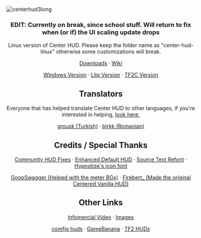 ![centerhud3long](https://github.com/Eerorri/center-hud/assets/97610612/fe6e4ca8-e06e-4940-9ef7-aa191a214106)
<div id="main" align="center"> 
  <h3>EDIT: Currently on break, since school stuff. Will return to fix when (or if) the UI scaling update drops</h3>
  <p>Linux version of Center HUD. Please keep the folder name as "center-hud-linux" otherwise some customizations will break.</p>
  <p><a href="https://github.com/Eerorri/center-hud/releases">Downloads</a>
  ·
  <a href="https://github.com/Eerorri/center-hud/wiki">Wiki</a></p>

  <p><a href="https://github.com/Eerorri/center-hud/tree/main">Windows Version</a>
  ·
  <a href="https://github.com/Eerorri/center-hud/tree/lite">Lite Version</a>
  ·
  <a href="https://github.com/Eerorri/center-hud/tree/tf2c">TF2C Version</a></p>
</div>

<div id="translators" align="center">
  <h2>Translators</h2>
  <p>Everyone that has helped translate Center HUD to other languages, if you're interested in helping, <a href="https://github.com/Eerorri/center-hud/wiki/Translating">look here.</a></p>
  <p><a href="https://github.com/grousk">grousk (Turkish)</a>
  ·
  <a href="https://steamcommunity.com/id/bambambambrrrbrrrboopboop/">bjrkk (Romanian)</a></p>
</div>

<div id="credits" align="center">
  <h2>
  Credits / Special Thanks
  </h2>
  <p><a href="https://github.com/CriticalFlaw/TF2HUD.Fixes">Community HUD Fixes</a>
  ·
  <a href="https://gamebanana.com/mods/385807">Enhanced Default HUD</a>
  ·
  <a href="https://gamebanana.com/mods/314848">Source Text Refont</a>
  ·
  <a href="https://github.com/Hypnootize/TF2-HUD-Icons">Hypnotize's icon font</a></p>

  <p><a href="https://gamebanana.com/members/1672887">GoopSwagger (Helped with the meter BGs)</a>
  ·
  <a href="https://gamebanana.com/members/1767717">Firebert_ (Made the original Centered Vanilla HUD)</a></p>
</div>

<div id="other" align="center">
  <h2>
  Other Links
  </h2>
  <p><a href="https://youtu.be/_RjJj9XU_iI">Infomercial Video</a>
  ·
  <a href="https://imgur.com/a/NLdQS6O">Images</a></p>

  <p><a href="https://comfig.app/huds/page/center-hud/">comfig huds</a>
  ·
  <a href="https://gamebanana.com/mods/485626">GameBanana</a>
  ·
  <a href="https://tf2huds.dev/hud/Center-Hud">TF2 HUDs</a></p>
</div>
